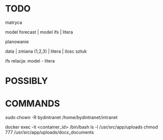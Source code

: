 # TODO

matryca

model forecast | model ifs | litera

planowanie

data | zmiana (1,2,3) | litera | ilosc sztuk

ifs relacja: model - litera

# POSSIBLY

# COMMANDS

sudo chown -R bydintranet /home/bydintranet/intranet

docker exec -it <container_id> /bin/bash
ls -l /usr/src/app/uploads
chmod 777 /usr/src/app/uploads/docx_documents
